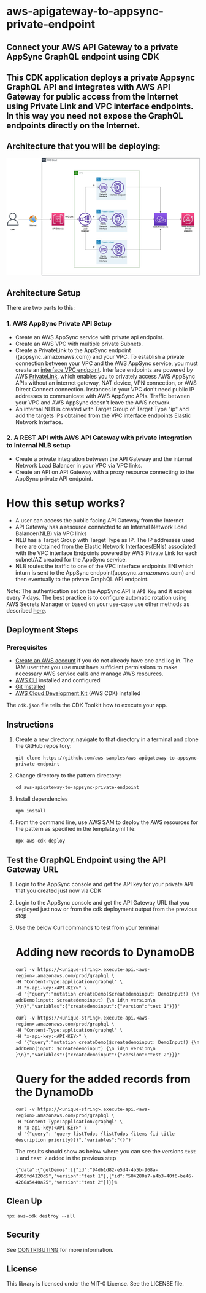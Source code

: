 # aws-apigateway-to-appsync-private-endpoint

## Connect your AWS API Gateway to a private AppSync GraphQL endpoint using CDK

## This CDK application deploys a private Appsync GraphQL API and integrates with AWS API Gateway for public access from the Internet using Private Link and VPC interface endpoints. In this way you need not expose the GraphQL endpoints directly on the Internet.  


## Architecture that you will be deploying: 

![Image](docs/AppSync-PrivateApi.jpg)

## Architecture Setup

There are two parts to this: 

### 1. AWS AppSync Private API Setup

- Create an AWS AppSync service with private api endpoint.
- Create an AWS VPC with multiple private Subnets.
- Create a PrivateLink to the AppSync endpoint ((appsync.<aws-region>.amazonaws.com)) and your VPC. To establish a private connection between your VPC and the AWS AppSync service, you must create an [interface VPC endpoint](https://docs.aws.amazon.com/vpc/latest/privatelink/vpce-interface.html). Interface endpoints are powered by AWS [PrivateLink](http://aws.amazon.com/privatelink), which enables you to privately access AWS AppSync APIs without an internet gateway, NAT device, VPN connection, or AWS Direct Connect connection. Instances in your VPC don't need public IP addresses to communicate with AWS AppSync APIs. Traffic between your VPC and AWS AppSync doesn't leave the AWS network.
- An internal NLB is created with Target Group of Target Type "ip" and add the targets IPs obtained from the VPC interface endpoints Elastic Network Interface.

### 2. A REST API with AWS API Gateway with private integration to Internal NLB setup

- Create a private integration between the API Gateway and the internal Network Load Balancer in your VPC via VPC links. 
- Create an API on API Gateway with a proxy resource connecting to the AppSync private API endpoint.

# How this setup works? 

- A user can access the public facing API Gateway from the Internet
- API Gateway has a resource connected to an Internal Network Load Balancer(NLB) via VPC links
- NLB has a Target Group with Target Type as IP. The IP addresses used here are obtained from the Elastic Network Interfaces(ENIs) associated with the VPC interface Endpoints powered by AWS Private Link for each subnet/AZ created for the AppSync service. 
- NLB routes the traffic to one of the VPC interface endpoints ENI which inturn is sent to the AppSync endpoint(appsync.<aws-region>.amazonaws.com) and then eventually to the private GraphQL API endpoint. 

Note: The authentication set on the AppSync API is ``API Key`` and it expires every 7 days. The best practice is to configure automatic rotation using AWS Secrets Manager or based on your use-case use other methods as described [here](https://docs.aws.amazon.com/appsync/latest/devguide/security-authz.html).

## Deployment Steps

### Prerequisites

- [Create an AWS account](https://portal.aws.amazon.com/gp/aws/developer/registration/index.html) if you do not already have one and log in. The IAM user that you use must have sufficient permissions to make necessary AWS service calls and manage AWS resources.
- [AWS CLI](https://docs.aws.amazon.com/cli/latest/userguide/install-cliv2.html) installed and configured
- [Git Installed](https://git-scm.com/book/en/v2/Getting-Started-Installing-Git)
- [AWS Cloud Development Kit](https://docs.aws.amazon.com/cdk/latest/guide/cli.html) (AWS CDK) installed

The `cdk.json` file tells the CDK Toolkit how to execute your app.

## Instructions

1. Create a new directory, navigate to that directory in a terminal and clone the GitHub repository:
   ```
   git clone https://github.com/aws-samples/aws-apigateway-to-appsync-private-endpoint
   ```
1. Change directory to the pattern directory:
   ```
   cd aws-apigateway-to-appsync-private-endpoint
   ```
1. Install dependencies
   ```
   npm install
   ```
1. From the command line, use AWS SAM to deploy the AWS resources for the pattern as specified in the template.yml file:
   ```
   npx aws-cdk deploy
   ```

## Test the GraphQL Endpoint using the API Gateway URL

1. Login to the AppSync console and get the API key for your private API that you created just now via CDK

1. Login to the AppSync console and get the API Gateway URL that you deployed just now or from the cdk deployment output from the previous step

1. Use the below Curl commands to test from your terminal

   # Adding new records to DynamoDB

   ```
   curl -v https://<unique-string>.execute-api.<aws-region>.amazonaws.com/prod/graphql \
   -H "Content-Type:application/graphql" \
   -H "x-api-key:<API-KEY>" \
   -d '{"query":"mutation createDemo($createdemoinput: DemoInput!) {\n addDemo(input: $createdemoinput) {\n id\n version\n }\n}","variables":{"createdemoinput":{"version":"test 1"}}}'
   ``` 

   ```
   curl -v https://<unique-string>.execute-api.<aws-region>.amazonaws.com/prod/graphql \
   -H "Content-Type:application/graphql" \
   -H "x-api-key:<API-KEY>" \
   -d '{"query":"mutation createDemo($createdemoinput: DemoInput!) {\n addDemo(input: $createdemoinput) {\n id\n version\n }\n}","variables":{"createdemoinput":{"version":"test 2"}}}'
   ```

   # Query for the added records from the DynamoDb
   ```
   curl -v https://<unique-string>.execute-api.<aws-region>.amazonaws.com/prod/graphql \
   -H "Content-Type:application/graphql" \
   -H "x-api-key:<API-KEY>" \
   -d '{"query": "query listTodos {listTodos {items {id title description priority}}}","variables":"{}"}'
   ```

   The results should show as below where you can see the versions ``test 1`` and ``test 2`` added in the previous step

   ```
   {"data":{"getDemos":[{"id":"94db1d82-e5d4-4b5b-968a-4965fd4120d5","version":"test 1"},{"id":"504280a7-a4b3-40f6-be46-4268a5440a25","version":"test 2"}]}}%  
   ```

## Clean Up

```
npx aws-cdk destroy --all
```

## Security

See [CONTRIBUTING](CONTRIBUTING.md#security-issue-notifications) for more information.

## License

This library is licensed under the MIT-0 License. See the LICENSE file.

